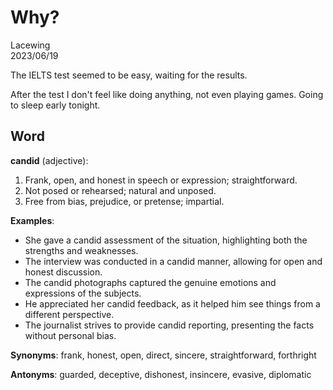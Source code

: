 # Why?

Lacewing  
2023/06/19

The IELTS test seemed to be easy, waiting for the results.

After the test I don't feel like doing anything, not even playing games.
Going to sleep early tonight.

## Word
**candid** (adjective):

1. Frank, open, and honest in speech or expression; straightforward.
2. Not posed or rehearsed; natural and unposed.
3. Free from bias, prejudice, or pretense; impartial.

**Examples**:
- She gave a candid assessment of the situation, highlighting both the strengths and weaknesses.
- The interview was conducted in a candid manner, allowing for open and honest discussion.
- The candid photographs captured the genuine emotions and expressions of the subjects.
- He appreciated her candid feedback, as it helped him see things from a different perspective.
- The journalist strives to provide candid reporting, presenting the facts without personal bias.

**Synonyms**:
frank, honest, open, direct, sincere, straightforward, forthright

**Antonyms**:
guarded, deceptive, dishonest, insincere, evasive, diplomatic